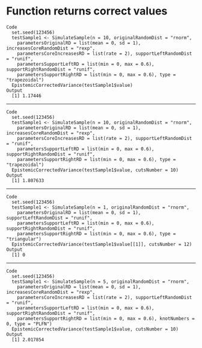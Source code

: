 # Function returns correct values

    Code
      set.seed(123456)
      testSample1 <- SimulateSample(n = 10, originalRandomDist = "rnorm",
        parametersOriginalRD = list(mean = 0, sd = 1), increasesCoreRandomDist = "rexp",
        parametersCoreIncreasesRD = list(rate = 2), supportLeftRandomDist = "runif",
        parametersSupportLeftRD = list(min = 0, max = 0.6), supportRightRandomDist = "runif",
        parametersSupportRightRD = list(min = 0, max = 0.6), type = "trapezoidal")
      EpistemicCorrectedVariance(testSample1$value)
    Output
      [1] 1.17446

---

    Code
      set.seed(123456)
      testSample1 <- SimulateSample(n = 10, originalRandomDist = "rnorm",
        parametersOriginalRD = list(mean = 0, sd = 1), increasesCoreRandomDist = "rexp",
        parametersCoreIncreasesRD = list(rate = 2), supportLeftRandomDist = "runif",
        parametersSupportLeftRD = list(min = 0, max = 0.6), supportRightRandomDist = "runif",
        parametersSupportRightRD = list(min = 0, max = 0.6), type = "trapezoidal")
      EpistemicCorrectedVariance(testSample1$value, cutsNumber = 10)
    Output
      [1] 1.807633

---

    Code
      set.seed(123456)
      testSample1 <- SimulateSample(n = 1, originalRandomDist = "rnorm",
        parametersOriginalRD = list(mean = 0, sd = 1), supportLeftRandomDist = "runif",
        parametersSupportLeftRD = list(min = 0, max = 0.6), supportRightRandomDist = "runif",
        parametersSupportRightRD = list(min = 0, max = 0.6), type = "triangular")
      EpistemicCorrectedVariance(testSample1$value[[1]], cutsNumber = 12)
    Output
      [1] 0

---

    Code
      set.seed(123456)
      testSample1 <- SimulateSample(n = 5, originalRandomDist = "rnorm",
        parametersOriginalRD = list(mean = 0, sd = 1), increasesCoreRandomDist = "rexp",
        parametersCoreIncreasesRD = list(rate = 2), supportLeftRandomDist = "runif",
        parametersSupportLeftRD = list(min = 0, max = 0.6), supportRightRandomDist = "runif",
        parametersSupportRightRD = list(min = 0, max = 0.6), knotNumbers = 0, type = "PLFN")
      EpistemicCorrectedVariance(testSample1$value, cutsNumber = 10)
    Output
      [1] 2.017854


